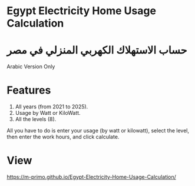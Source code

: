 # Egypt Electricity Home Usage Calculation
# حساب الاستهلاك الكهربي المنزلي في مصر
Arabic Version Only

# Features
1. All years (from 2021 to 2025).
2. Usage by Watt or KiloWatt.
3. All the levels (8).

All you have to do is enter your usage (by watt or kilowatt), select the level, then enter the work hours, and click calculate.

# View
https://m-primo.github.io/Egypt-Electricity-Home-Usage-Calculation/